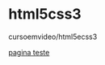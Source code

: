 # html5css3
cursoemvideo/html5ecss3

<a href="https://hugogabrielll.github.io/html5css3/exercicios/desafio/desafios.html">pagina teste</a>